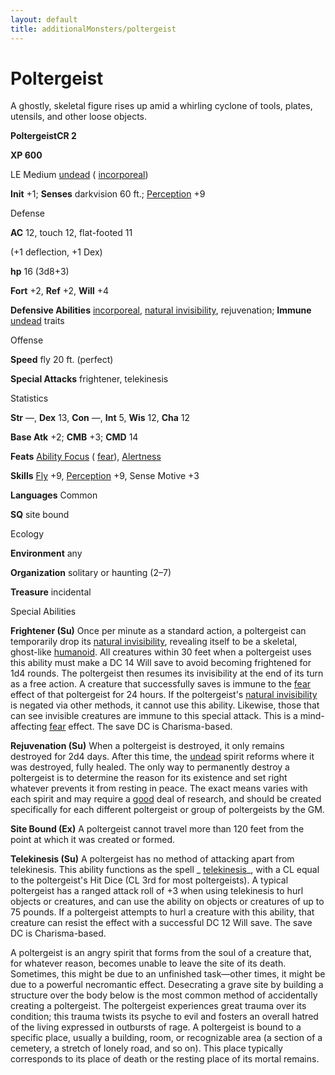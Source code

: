 ```yaml
---
layout: default
title: additionalMonsters/poltergeist
---
```

# Poltergeist

A ghostly, skeletal figure rises up amid a whirling cyclone of tools, plates, utensils, and other loose objects.

**PoltergeistCR 2**

**XP 600**

LE Medium [undead](monsters/creatureTypes#_undead) ( [incorporeal](monsters/creatureTypes#_incorporeal-subtype))

**Init** +1; **Senses** darkvision 60 ft.; [Perception](additionalMonsters/../skills/perception#_perception) +9

Defense

**AC** 12, touch 12, flat-footed 11

(+1 deflection, +1 Dex)

**hp** 16 (3d8+3)

**Fort** +2, **Ref** +2, **Will** +4

**Defensive Abilities** [incorporeal](monsters/creatureTypes#_incorporeal-subtype), [natural invisibility](monsters/universalMonsterRules#_natural-invisibility-(ex-or-su)), rejuvenation; **Immune** [undead](monsters/creatureTypes#_undead) traits

Offense

**Speed** fly 20 ft. (perfect)

**Special Attacks** frightener, telekinesis

Statistics

**Str** —, **Dex** 13, **Con** —, **Int** 5, **Wis** 12, **Cha** 12

**Base Atk** +2; **CMB** +3; **CMD** 14

**Feats** [Ability Focus](additionalMonsters/../monsters/monsterFeats#_ability-focus) ( [fear](monsters/universalMonsterRules#_fear-(su-or-sp))), [Alertness](additionalMonsters/../feats#_alertness)

**Skills** [Fly](additionalMonsters/../skills/fly#_fly) +9, [Perception](additionalMonsters/../skills/perception#_perception) +9, Sense Motive +3

**Languages** Common

**SQ** site bound

Ecology

**Environment** any

**Organization** solitary or haunting (2–7)

**Treasure** incidental

Special Abilities

**Frightener (Su)** Once per minute as a standard action, a poltergeist can temporarily drop its [natural invisibility](monsters/universalMonsterRules#_natural-invisibility-(ex-or-su)), revealing itself to be a skeletal, ghost-like [humanoid](monsters/creatureTypes#_humanoid). All creatures within 30 feet when a poltergeist uses this ability must make a DC 14 Will save to avoid becoming frightened for 1d4 rounds. The poltergeist then resumes its invisibility at the end of its turn as a free action. A creature that successfully saves is immune to the [fear](monsters/universalMonsterRules#_fear-(su-or-sp)) effect of that poltergeist for 24 hours. If the poltergeist's [natural invisibility](monsters/universalMonsterRules#_natural-invisibility-(ex-or-su)) is negated via other methods, it cannot use this ability. Likewise, those that can see invisible creatures are immune to this special attack. This is a mind-affecting [fear](monsters/universalMonsterRules#_fear-(su-or-sp)) effect. The save DC is Charisma-based.

**Rejuvenation (Su)** When a poltergeist is destroyed, it only remains destroyed for 2d4 days. After this time, the [undead](monsters/creatureTypes#_undead) spirit reforms where it was destroyed, fully healed. The only way to permanently destroy a poltergeist is to determine the reason for its existence and set right whatever prevents it from resting in peace. The exact means varies with each spirit and may require a [good](monsters/creatureTypes#_good-subtype) deal of research, and should be created specifically for each different poltergeist or group of poltergeists by the GM.

**Site Bound (Ex)** A poltergeist cannot travel more than 120 feet from the point at which it was created or formed.

**Telekinesis (Su)** A poltergeist has no method of attacking apart from telekinesis. This ability functions as the spell _ [telekinesis](additionalMonsters/../spells/telekinesis#_telekinesis)_, with a CL equal to the poltergeist's Hit Dice (CL 3rd for most poltergeists). A typical poltergeist has a ranged attack roll of +3 when using telekinesis to hurl objects or creatures, and can use the ability on objects or creatures of up to 75 pounds. If a poltergeist attempts to hurl a creature with this ability, that creature can resist the effect with a successful DC 12 Will save. The save DC is Charisma-based.

A poltergeist is an angry spirit that forms from the soul of a creature that, for whatever reason, becomes unable to leave the site of its death. Sometimes, this might be due to an unfinished task—other times, it might be due to a powerful necromantic effect. Desecrating a grave site by building a structure over the body below is the most common method of accidentally creating a poltergeist. The poltergeist experiences great trauma over its condition; this trauma twists its psyche to evil and fosters an overall hatred of the living expressed in outbursts of rage. A poltergeist is bound to a specific place, usually a building, room, or recognizable area (a section of a cemetery, a stretch of lonely road, and so on). This place typically corresponds to its place of death or the resting place of its mortal remains.

